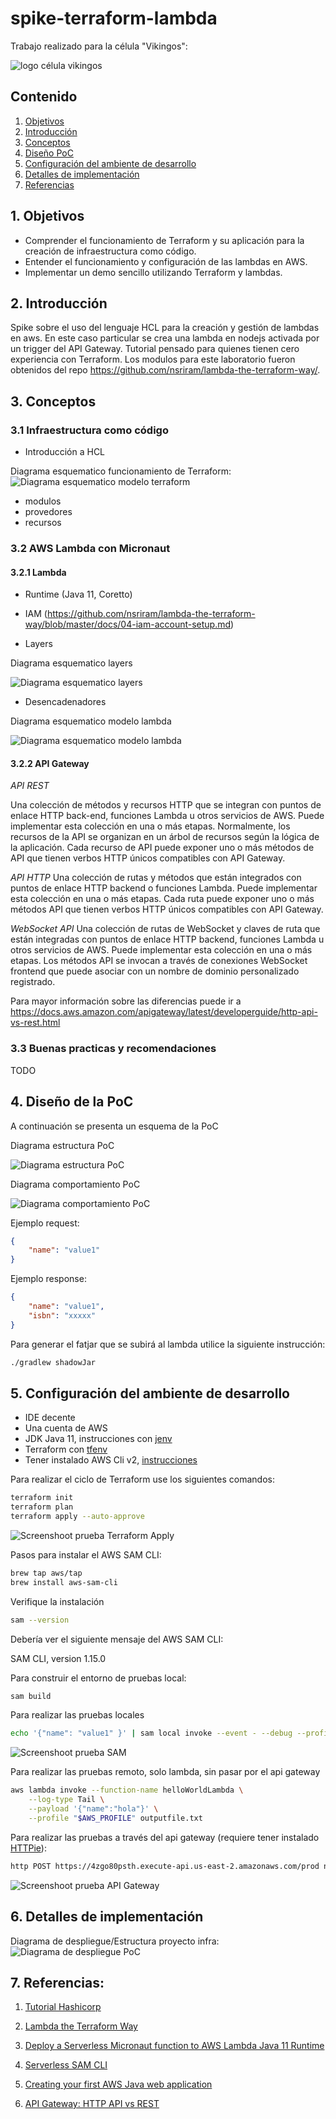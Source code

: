 # spike-terraform-lambda

Trabajo realizado para la célula "Vikingos":

![logo célula vikingos](doc/assets/logo_vikingos.jpeg)

## Contenido

1. [Objetivos](#1-objetivos)
2. [Introducción](#2-introducción)
3. [Conceptos](#3-conceptos)
4. [Diseño PoC](#4-diseño-de-la-poc)
5. [Configuración del ambiente de desarrollo](#5-configuración-del-ambiente-de-desarrollo)
6. [Detalles de implementación](#6-detalles-de-implementación)
7. [Referencias](#7-referencias)



## 1. Objetivos

- Comprender el funcionamiento de Terraform y su aplicación para la creación de infraestructura como código.
- Entender el funcionamiento y configuración de las lambdas en AWS.
- Implementar un demo sencillo utilizando Terraform y lambdas.


## 2. Introducción

Spike sobre el uso del lenguaje HCL para la creación y gestión de lambdas en aws. En este caso particular se crea una lambda en nodejs activada por un trigger del API Gateway. Tutorial pensado para quienes tienen cero experiencia con Terraform. Los modulos para este laboratorio fueron obtenidos del repo https://github.com/nsriram/lambda-the-terraform-way/.

## 3. Conceptos

### 3.1 Infraestructura como código
- Introducción a HCL

Diagrama esquematico funcionamiento de Terraform:
![Diagrama esquematico modelo terraform](doc/assets/diagramas-terraform%20model.png)


- modulos
- provedores
- recursos



### 3.2 AWS Lambda con Micronaut

#### 3.2.1 Lambda

- Runtime (Java 11, Coretto)
- IAM (https://github.com/nsriram/lambda-the-terraform-way/blob/master/docs/04-iam-account-setup.md)

- Layers

Diagrama esquematico layers

![Diagrama esquematico layers](doc/assets/diagramas-lambda%20layers.png)

- Desencadenadores 

Diagrama esquematico modelo lambda

![Diagrama esquematico modelo lambda](doc/assets/diagramas-lambda%20model.png)


#### 3.2.2 API Gateway

_API REST_

Una colección de métodos y recursos HTTP que se integran con puntos de enlace HTTP back-end, funciones Lambda u otros servicios de AWS. Puede implementar esta colección en una o más etapas. Normalmente, los recursos de la API se organizan en un árbol de recursos según la lógica de la aplicación. Cada recurso de API puede exponer uno o más métodos de API que tienen verbos HTTP únicos compatibles con API Gateway.

_API HTTP_
Una colección de rutas y métodos que están integrados con puntos de enlace HTTP backend o funciones Lambda. Puede implementar esta colección en una o más etapas. Cada ruta puede exponer uno o más métodos API que tienen verbos HTTP únicos compatibles con API Gateway.

_WebSocket API_
Una colección de rutas de WebSocket y claves de ruta que están integradas con puntos de enlace HTTP backend, funciones Lambda u otros servicios de AWS. Puede implementar esta colección en una o más etapas. Los métodos API se invocan a través de conexiones WebSocket frontend que puede asociar con un nombre de dominio personalizado registrado.

Para mayor información sobre las diferencias puede ir a https://docs.aws.amazon.com/apigateway/latest/developerguide/http-api-vs-rest.html

### 3.3 Buenas practicas y recomendaciones

TODO

## 4. Diseño de la PoC

A continuación se presenta un esquema de la PoC

Diagrama estructura PoC

![Diagrama estructura PoC](doc/assets/diagramas-static.png)

Diagrama comportamiento PoC

![Diagrama comportamiento PoC](doc/assets/diagramas-dynamic.png)

Ejemplo request:

```json
{
    "name": "value1"
}
```

Ejemplo response:

```json
{
    "name": "value1",
    "isbn": "xxxxx"
}
```

Para generar el fatjar que se subirá al lambda utilice la siguiente instrucción:

```sh
./gradlew shadowJar
```

## 5. Configuración del ambiente de desarrollo



- IDE decente
- Una cuenta de AWS
- JDK Java 11, instrucciones con [jenv](https://github.com/jenv/jenv)
- Terraform con [tfenv](https://github.com/tfutils/tfenv)
- Tener instalado AWS Cli v2, [instrucciones](https://docs.aws.amazon.com/cli/latest/userguide/install-cliv2.html)

Para realizar el ciclo de Terraform use los siguientes comandos:

```sh
terraform init
terraform plan
terraform apply --auto-approve  
```
![Screenshoot prueba Terraform Apply](doc/assets/screenshot-resultado-terraform-apply.png)

Pasos para instalar el AWS SAM CLI:
```sh
brew tap aws/tap
brew install aws-sam-cli
```

Verifique la instalación

```sh
sam --version
```

Debería ver el siguiente mensaje del  AWS SAM CLI:

 SAM CLI, version 1.15.0

Para construir el entorno de pruebas local:

```sh
sam build
```

Para realizar las pruebas locales
```sh
echo '{"name": "value1" }' | sam local invoke --event - --debug --profile "$AWS_PROFILE"
```
![Screenshoot prueba SAM](doc/assets/screenshot-resultado-test-sam.png)


Para realizar las pruebas remoto, solo lambda, sin pasar por el api gateway
```sh
aws lambda invoke --function-name helloWorldLambda \
    --log-type Tail \
    --payload '{"name":"hola"}' \
    --profile "$AWS_PROFILE" outputfile.txt
```

Para realizar las pruebas a través del api gateway (requiere tener instalado [HTTPie](https://httpie.io/docs)):

```sh
http POST https://4zgo80psth.execute-api.us-east-2.amazonaws.com/prod name=value
```
![Screenshoot prueba API Gateway](doc/assets/screenshot-resultado-api-gateway.png)



## 6. Detalles de implementación

Diagrama de despliegue/Estructura proyecto infra:
![Diagrama de despliegue PoC](doc/assets/diagramas-deploy.png)

## 7. Referencias:

1. [Tutorial Hashicorp](https://learn.hashicorp.com/tutorials/terraform/infrastructure-as-code?in=terraform/aws-get-started)

2. [Lambda the Terraform Way](https://github.com/nsriram/lambda-the-terraform-way)

3. [Deploy a Serverless Micronaut function to AWS Lambda Java 11 Runtime](https://guides.micronaut.io/mn-serverless-function-aws-lambda/guide/index.html)

4. [Serverless SAM CLI](https://docs.aws.amazon.com/serverless-application-model/latest/developerguide/serverless-sam-cli-using-invoke.html)

5. [Creating your first AWS Java web application](https://github.com/awsdocs/aws-doc-sdk-examples/tree/master/javav2/usecases/creating_first_project)

7. [API Gateway: HTTP API vs REST](https://docs.aws.amazon.com/apigateway/latest/developerguide/http-api-vs-rest.html)